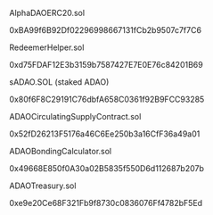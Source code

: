 AlphaDAOERC20.sol

0xBA99f6B92Df02296998667131fCb2b9507c7f7C6

RedeemerHelper.sol

0xd75FDAF12E3b3159b7587427E7E0E76c84201B69

sADAO.SOL (staked ADAO)

0x80f6F8C29191C76dbfA658C0361f92B9FCC93285

ADAOCirculatingSupplyContract.sol

0x52fD26213F5176a46C6Ee250b3a16CfF36a49a01

ADAOBondingCalculator.sol

0x49668E850f0A30a02B5835f550D6d112687b207b

ADAOTreasury.sol

0xe9e20Ce68F321Fb9f8730c0836076Ff4782bF5Ed

